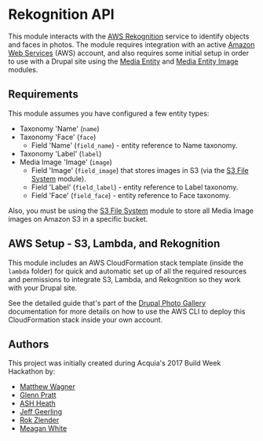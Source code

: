 # Rekognition API

This module interacts with the [AWS Rekognition](https://aws.amazon.com/rekognition/) service to identify objects and faces in photos. The module requires integration with an active [Amazon Web Services](https://aws.amazon.com) (AWS) account, and also requires some initial setup in order to use with a Drupal site using the [Media Entity](https://www.drupal.org/project/media_entity) and [Media Entity Image](https://www.drupal.org/project/media_entity_image) modules.

## Requirements

This module assumes you have configured a few entity types:

  - Taxonomy 'Name' (`name`)
  - Taxonomy 'Face' (`face`)
    - Field 'Name' (`field_name`) - entity reference to Name taxonomy.
  - Taxonomy 'Label' (`label`)
  - Media Image 'Image' (`image`)
    - Field 'Image' (`field_image`) that stores images in S3 (via the [S3 File System](https://www.drupal.org/project/s3fs) module).
    - Field 'Label' (`field_label`) - entity reference to Label taxonomy.
    - Field 'Face' (`field_face`) - entity reference to Face taxonomy.

Also, you must be using the [S3 File System](https://www.drupal.org/project/s3fs) module to store all Media Image images on Amazon S3 in a specific bucket.

## AWS Setup - S3, Lambda, and Rekognition

This module includes an AWS CloudFormation stack template (inside the `lambda` folder) for quick and automatic set up of all the required resources and permissions to integrate S3, Lambda, and Rekognition so they work with your Drupal site.

See the detailed guide that's part of the [Drupal Photo Gallery](https://github.com/geerlingguy/drupal-photo-gallery) documentation for more details on how to use the AWS CLI to deploy this CloudFormation stack inside your own account.

## Authors

This project was initially created during Acquia's 2017 Build Week Hackathon by:

  - [Matthew Wagner](https://ma.ttwagner.com)
  - [Glenn Pratt](https://about.me/glennpratt)
  - [ASH Heath](http://www.burnashburn.com)
  - [Jeff Geerling](https://www.jeffgeerling.com)
  - [Rok Zlender](https://twitter.com/Zlender)
  - [Meagan White](https://twitter.com/MeaganWhite_)
